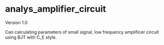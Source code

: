 # analys_amplifier_circuit

Version 1.0 

Can calculating parameters of small signal, low frequency amplificer circuit using BJT with C_E style. 

